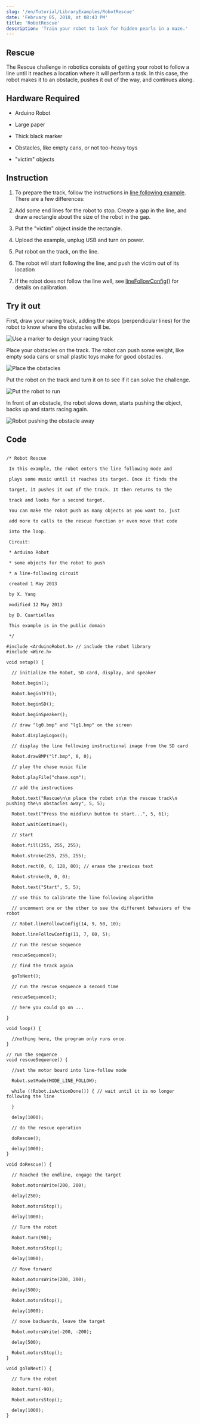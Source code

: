 ```yaml
---
slug: '/en/Tutorial/LibraryExamples/RobotRescue'
date: 'February 05, 2018, at 08:43 PM'
title: 'RobotRescue'
description: 'Train your robot to look for hidden pearls in a maze.'
---
```



## Rescue

The Rescue challenge in robotics consists of getting your robot to follow a line until it reaches a location where it will perform a task. In this case, the robot makes it to an obstacle, pushes it out of the way, and continues along.

## Hardware Required

- Arduino Robot

- Large paper

- Thick black marker

- Obstacles, like empty cans, or not too-heavy toys

- "victim" objects

## Instruction

1. To prepare the track, follow the instructions in [line following example](/en/Tutorial/LibraryExamples/RobotLineFollowing). There are a few  differences:

1.  Add some end lines for the robot to stop. Create a gap in the line, and draw a rectangle about the size of the robot in the gap.

2. Put the "victim" object inside the rectangle.

2. Upload the example, unplug USB and turn on power.

3. Put robot on the track, on the line.

4. The robot will start following the line, and push the victim out of its location

5. If the robot does not follow the line well, see [lineFollowConfig](https://www.arduino.cc/en/Reference/RobotLineFollowConfig)() for details on calibration.

## Try it out

First, draw your racing track, adding the stops (perpendicular lines) for the robot to know where the obstacles will be.

![Use a marker to design your racing track](assets/LottieLemon_Rescue_780.png)



Place your obstacles on the track. The robot can push some weight, like empty soda cans or small plastic toys make for good obstacles.

![Place the obstacles](assets/LottieLemon_Rescue_2_780.png)

 

Put the robot on the track and turn it on to see if it can solve the challenge.

![Put the robot to run](assets/LottieLemon_Rescue_3_780.png)

 

In front of an obstacle, the robot slows down, starts pushing the object, backs up and starts racing again.

![Robot pushing the obstacle away](assets/LottieLemon_Rescue_4_780.png)

 

## Code

```arduino

/* Robot Rescue

 In this example, the robot enters the line following mode and

 plays some music until it reaches its target. Once it finds the

 target, it pushes it out of the track. It then returns to the

 track and looks for a second target.

 You can make the robot push as many objects as you want to, just

 add more to calls to the rescue function or even move that code

 into the loop.

 Circuit:

 * Arduino Robot

 * some objects for the robot to push

 * a line-following circuit

 created 1 May 2013

 by X. Yang

 modified 12 May 2013

 by D. Cuartielles

 This example is in the public domain

 */

#include <ArduinoRobot.h> // include the robot library
#include <Wire.h>

void setup() {

  // initialize the Robot, SD card, display, and speaker

  Robot.begin();

  Robot.beginTFT();

  Robot.beginSD();

  Robot.beginSpeaker();

  // draw "lg0.bmp" and "lg1.bmp" on the screen

  Robot.displayLogos();

  // display the line following instructional image from the SD card

  Robot.drawBMP("lf.bmp", 0, 0);

  // play the chase music file

  Robot.playFile("chase.sqm");

  // add the instructions

  Robot.text("Rescue\n\n place the robot on\n the rescue track\n pushing the\n obstacles away", 5, 5);

  Robot.text("Press the middle\n button to start...", 5, 61);

  Robot.waitContinue();

  // start

  Robot.fill(255, 255, 255);

  Robot.stroke(255, 255, 255);

  Robot.rect(0, 0, 128, 80); // erase the previous text

  Robot.stroke(0, 0, 0);

  Robot.text("Start", 5, 5);

  // use this to calibrate the line following algorithm

  // uncomment one or the other to see the different behaviors of the robot

  // Robot.lineFollowConfig(14, 9, 50, 10);

  Robot.lineFollowConfig(11, 7, 60, 5);

  // run the rescue sequence

  rescueSequence();

  // find the track again

  goToNext();

  // run the rescue sequence a second time

  rescueSequence();

  // here you could go on ...

}

void loop() {

  //nothing here, the program only runs once.
}

// run the sequence
void rescueSequence() {

  //set the motor board into line-follow mode

  Robot.setMode(MODE_LINE_FOLLOW);

  while (!Robot.isActionDone()) { // wait until it is no longer following the line

  }

  delay(1000);

  // do the rescue operation

  doRescue();

  delay(1000);
}

void doRescue() {

  // Reached the endline, engage the target

  Robot.motorsWrite(200, 200);

  delay(250);

  Robot.motorsStop();

  delay(1000);

  // Turn the robot

  Robot.turn(90);

  Robot.motorsStop();

  delay(1000);

  // Move forward

  Robot.motorsWrite(200, 200);

  delay(500);

  Robot.motorsStop();

  delay(1000);

  // move backwards, leave the target

  Robot.motorsWrite(-200, -200);

  delay(500);

  Robot.motorsStop();
}

void goToNext() {

  // Turn the robot

  Robot.turn(-90);

  Robot.motorsStop();

  delay(1000);
}
```